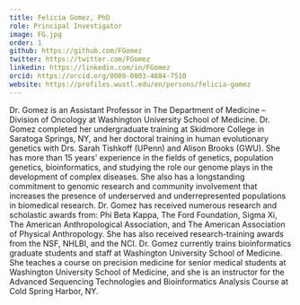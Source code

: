 ```yaml
---
title: Felicia Gomez, PhD
role: Principal Investigator
image: FG.jpg
order: 1
github: https://github.com/FGomez
twitter: https://twitter.com/FGomez
linkedin: https://linkedin.com/in/FGomez
orcid: https://orcid.org/0000-0003-4884-7510
website: https://profiles.wustl.edu/en/persons/felicia-gomez
---
```


Dr. Gomez is an Assistant Professor in The Department of Medicine –Division of Oncology at Washington University School of Medicine. Dr. Gomez completed her undergraduate training at Skidmore College in Saratoga Springs, NY, and her doctoral training in human evolutionary genetics with Drs. Sarah Tishkoff (UPenn) and Alison Brooks (GWU). She has more than 15 years’ experience in the fields of genetics, population genetics, bioinformatics, and studying the role our genome plays in the development of complex diseases. She also has a longstanding commitment to genomic research and community involvement that increases the presence of underserved and underrepresented populations in biomedical research. Dr. Gomez has received numerous research and scholastic awards from: Phi Beta Kappa, The Ford Foundation, Sigma Xi, The American Anthropological Association, and The American Association of Physical Anthropology. She has also received research-training awards from the NSF, NHLBI, and the NCI. Dr. Gomez currently trains bioinformatics graduate students and staff at Washington University School of Medicine.  She teaches a course on precision medicine for senior medical students at Washington University School of Medicine, and she is an instructor for the Advanced Sequencing Technologies and Bioinformatics Analysis Course at Cold Spring Harbor, NY. 
